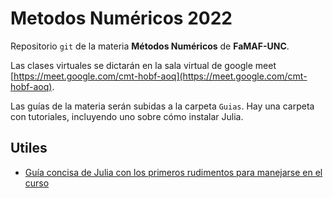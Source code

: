 # Metodos Numéricos 2022

Repositorio `git` de la materia **Métodos Numéricos** de **FaMAF-UNC**.

Las clases virtuales se dictarán en la sala virtual de google meet [https://meet.google.com/cmt-hobf-aoq](https://meet.google.com/cmt-hobf-aoq).

Las guías de la materia serán subidas a la carpeta `Guias`.
Hay una carpeta con tutoriales, incluyendo uno sobre cómo instalar Julia.

## Utiles

* [Guía concisa de Julia con los primeros rudimentos para manejarse en el curso](https://sites.google.com/site/arturoerdely/programacion-en-julia/introjulia)
